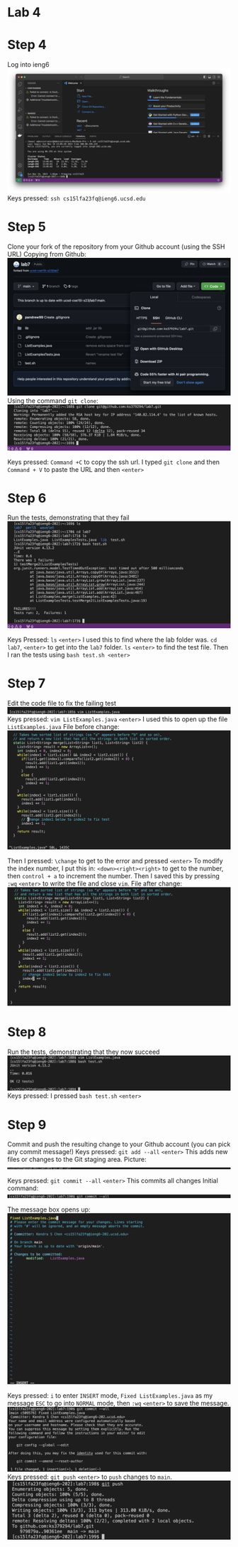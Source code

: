 # Lab 4

# Step 4
Log into ieng6
![login.png](login.png)
Keys pressed: `ssh cs15lfa23fq@ieng6.ucsd.edu`

# Step 5
Clone your fork of the repository from your Github account (using the SSH URL)
Copying from Github:
![ssh_url.png](ssh_url.png)
Using the command `git clone`:
![git_clone.png](git_clone.png)

Keys pressed: `Command +C` to copy the ssh url. I typed `git clone` and then `Command + V` to paste the URL and then `<enter>`

# Step 6
Run the tests, demonstrating that they fail
![tests_failing.png](tests_failing.png)

Keys Pressed: `ls` `<enter>` I used this to find where the lab folder was. `cd lab7`, `<enter>` to get into the `lab7` folder.
`ls` `<enter>` to find the test file. Then I ran the tests using `bash test.sh <enter>`

# Step 7
Edit the code file to fix the failing test
![vim_example.png](vim_example.png)
Keys pressed: `vim ListExamples.java` `<enter>` I used this to open up the file `ListExamples.java`
File before change:
![before_change.png](before_change.png)

Then I pressed: `\change` to get to the error and pressed `<enter>` To modify the index number, I put this in: 
`<down><right><right>` to get to the number, then `control + a` to increment the number.
Then I saved this by pressing `:wq` `<enter>` to write the file and close `vim`.
File after change:
![after_change.png](after_change.png)

# Step 8
Run the tests, demonstrating that they now succeed
![run_tests_after_change.png](run_tests_after_change.png)
Keys pressed: I pressed `bash test.sh` `<enter>`


# Step 9
Commit and push the resulting change to your Github account (you can pick any commit message!)
Keys pressed: `git add --all` `<enter>` This adds new files or changes to the Git staging area.
Picture:
![git_add_trim.png](git_add_trim.png)

Keys pressed: `git commit --all` `<enter>` This commits all changes
Initial command:
![git_commit_before_message.png](git_commit_before_message.png)

The message box opens up:
![git_commit_message.png](git_commit_message.png)

Keys pressed: `i` to enter `INSERT` mode, `Fixed ListExamples.java` as my message `ESC` to go into `NORMAL` mode, then `:wq` `<enter>` to save the message.
![git_commit_after_message.png](git_commit_after_message.png)
Keys pressed: `git push` `<enter>` to `push` changes to `main`.
![git_push.png](git_push.png)


